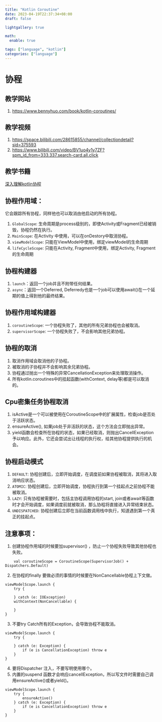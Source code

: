 ```yaml
---
title: "Kotlin Coroutine"
date: 2023-04-19T22:37:34+08:00
draft: false

lightgallery: true

math:
  enable: true

tags: ["language", "kotlin"]
categories: ["language"]
---
```


# 协程

## 教学网站
1. https://www.bennyhuo.com/book/kotlin-coroutines/

## 教学视频
1. https://space.bilibili.com/28615855/channel/collectiondetail?sid=375593
2. https://www.bilibili.com/video/BV1uo4y1y7ZF?spm_id_from=333.337.search-card.all.click

## 教学书籍
[深入理解kotlin协程](/pdf/深入理解Kotlin协程_霍丙乾.pdf) 

## 协程作用域：
它会跟踪所有协程，同样他也可以取消由他启动的所有协程。

1. `GlobalScope`: 生命周期是process级别的，即使Activity或Fragment已经被销毁，协程仍然在执行。
2. `MainScope`: 在Activity 中使用，可以在onDestory中取消协程。
3. `viewModelScope`: 只能在ViewModel中使用，绑定viewModel的生命周期
4. `lifeCycleScope`: 只能在Activity, Fragment中使用，绑定Activity, Fragment的生命周期

## 协程构建器
1. `launch`：返回一个job并且不附带任何结果。
2. `async`：返回一个Deferred, Deferredy也是一个job可以使用await()在一个延期的值上得到他的最终结果。

## 协程作用域构建器
1. `coroutineScope`: 一个协程失败了，其他的所有兄弟协程也会被取消。
2. `supervisorScope`: 一个协程失败了，不会影响其他兄弟协程。

## 协程的取消
1. 取消作用域会取消他的子协程。
2. 被取消的子协程并不会影响其余兄弟协程。
3. 协程通过抛出一个特殊的异常CancellationException来处理取消操作。
4. 所有kotlin.coroutines中的挂起函数(withContext, delay等)都是可以取消的。

## Cpu密集任务协程取消
1. isActive是一个可以被使用在CoroutineScope中的扩展属性，检查job是否处于活跃状态。
2. ensureActive(), 如果job处于非活跃的状态，这个方法会立即抛出异常。
3. yield函数会检查所在协程的状态，如果已经取消，则抛出CancellException予以响应。此外，它还会尝试出让线程的执行权，给其他协程提供执行的机会。

## 协程启动模式
1. `DEFAULT`: 协程创建后，立即开始调度，在调度前如果协程被取消，其将进入取消响应状态。
2. `ATOMIC`: 协程创建后，立即开始调度，协程执行到第一个挂起点之前协程不能被取消。
3. `LAZY`: 只有协程被需要时，包括主协程调用协程的start, join或者await等函数时才会开始调度，如果调度前就被取消，那么协程将直接进入异常结束状态。
4. `UNDISPATCHED`: 协程创建后立即在当前函数调用栈中执行，知道遇到第一个真正的挂起点。

## 注意事项：
1. 创建协程作用域的时候要加supervisor() ，防止一个协程失败导致其他协程也失败。
```
    val coroutineScope = CoroutineScope(SupervisorJob() + Dispatchers.Default)
```
2. 在协程的finally 要做必须的事情的时候要在NonCancellable协程上下文做。
```
viewModelScope.launch {
    try {

    } catch (e: IOException)
    withContext(NonCancellable) {
       
    }
}
```
3. 不要try Catch所有的Exception，会导致协程不能取消。
```
viewModelScope.launch {
    try {

    } catch (e: Exception) {
        if (e is CancellationException) throw e
    }
}
```
4. 要将Dispatcher 注入，不要写明使用哪个。
5. 内置的suspend 函数才会响应cancellException，所以写文件时需要自己调用ensureActive()或者yield()。
```
viewModelScope.launch {
    try {
        ensureActive()
    } catch (e: Exception) {
        if (e is CancellationException) throw e
    }
}
```